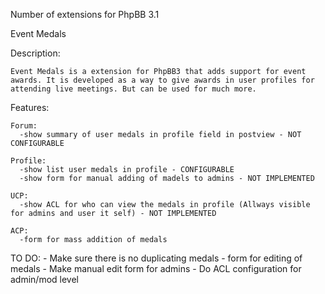 Number of extensions for PhpBB 3.1

Event Medals

  Description:
  
    Event Medals is a extension for PhpBB3 that adds support for event awards. It is developed as a way to give awards in user profiles for attending live meetings. But can be used for much more.
    
  Features:
    
    Forum:
      -show summary of user medals in profile field in postview - NOT CONFIGURABLE
    
    Profile:
      -show list user medals in profile - CONFIGURABLE
      -show form for manual adding of madels to admins - NOT IMPLEMENTED
      
    UCP:
      -show ACL for who can view the medals in profile (Allways visible for admins and user it self) - NOT IMPLEMENTED
      
    ACP:
      -form for mass addition of medals
      
  TO DO:
    - Make sure there is no duplicating medals
    - form for editing of medals
    - Make manual edit form for admins
    - Do ACL configuration for admin/mod level
